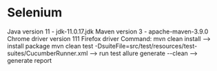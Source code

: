 # Selenium
Java version 11 - jdk-11.0.17.jdk
Maven version 3 - apache-maven-3.9.0
Chrome driver version 111
Firefox driver
Command:
mvn clean install --> install package
mvn clean test -DsuiteFile=src/test/resources/test-suites/CucumberRunner.xml --> run test
allure generate --clean --> generate report